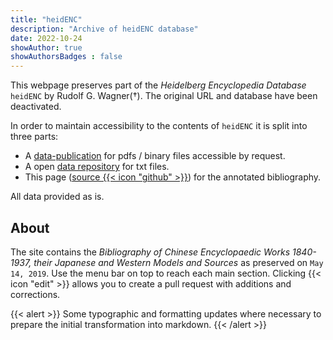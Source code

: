 ```yaml
---
title: "heidENC"
description: "Archive of heidENC database"
date: 2022-10-24
showAuthor: true
showAuthorsBadges : false
---
```


This webpage preserves part of the *Heidelberg Encyclopedia Database*  `heidENC` by Rudolf G. Wagner(†). The original URL and database have been deactivated.

In order to maintain accessibility to the contents of `heidENC` it is split into three parts:

- A [data-publication](https://zenodo.org/record/7313202) for pdfs / binary files accessible by request.
- A open [data repository](https://github.com/hcts-hra/heidenc-txt) for txt files.
- This page \([source {{< icon "github" >}}](https://github.com/hcts-hra/heidenc)\) for the annotated bibliography.

All data provided as is.

## About

The site contains the *Bibliography of Chinese Encyclopaedic Works 1840-1937, their Japanese and Western Models and Sources* as preserved on `May 14, 2019`. Use the menu bar on top to reach each main section. Clicking {{< icon "edit" >}} allows you to create a pull request with additions and corrections.

{{< alert >}}
Some typographic and formatting updates where necessary to prepare the initial transformation into markdown.
{{< /alert >}}
